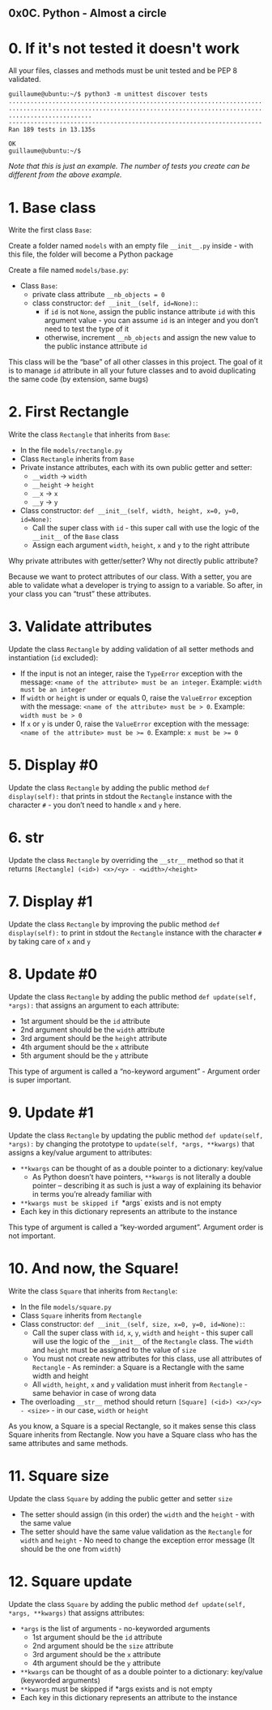 ## 0x0C. Python - Almost a circle



#  0. If it's not tested it doesn't work

All your files, classes and methods must be unit tested and be PEP 8 validated.
```
guillaume@ubuntu:~/$ python3 -m unittest discover tests
...................................................................................
...................................................................................
.......................
----------------------------------------------------------------------
Ran 189 tests in 13.135s

OK
guillaume@ubuntu:~/$
```
*Note that this is just an example. The number of tests you create can be different from the above example.*



#  1. Base class

Write the first class `Base`:

Create a folder named `models` with an empty file `__init__.py` inside - with this file, the folder will become a Python package

Create a file named `models/base.py`:

*   Class `Base`:
    -  private class attribute `__nb_objects = 0`
    -  class constructor: `def __init__(self, id=None):`:
       +  if `id` is not `None`, assign the public instance attribute `id` with this argument value - you can assume `id` is an integer and you don’t need to test the type of it
       +  otherwise, increment `__nb_objects` and assign the new value to the public instance attribute `id`

This class will be the “base” of all other classes in this project. The goal of it is to manage `id` attribute in all your future classes and to avoid duplicating the same code (by extension, same bugs)



#  2. First Rectangle

Write the class `Rectangle` that inherits from `Base`:

*  In the file `models/rectangle.py`
*  Class `Rectangle` inherits from `Base`
*  Private instance attributes, each with its own public getter and setter:
   -  `__width` -> `width`
   -  `__height` -> `height`
   -  `__x` -> `x`
   -  `__y` -> `y`
*  Class constructor: `def __init__(self, width, height, x=0, y=0, id=None)`:
   -  Call the super class with `id` - this super call with use the logic of the `__init__` of the `Base` class
   -  Assign each argument `width`, `height`, `x` and `y` to the right attribute

Why private attributes with getter/setter? Why not directly public attribute?

Because we want to protect attributes of our class. With a setter, you are able to validate what a developer is trying to assign to a variable. So after, in your class you can “trust” these attributes.



#  3. Validate attributes

Update the class `Rectangle` by adding validation of all setter methods and instantiation (`id` excluded):

*  If the input is not an integer, raise the `TypeError` exception with the message: `<name of the attribute> must be an integer`. Example: `width must be an integer`
*  If `width` or `height` is under or equals 0, raise the `ValueError` exception with the message: `<name of the attribute> must be > 0`. Example: `width must be > 0`
*  If `x` or `y` is under 0, raise the `ValueError` exception with the message: `<name of the attribute> must be >= 0`. Example: `x must be >= 0`



#  5. Display #0

Update the class `Rectangle` by adding the public method `def display(self):` that prints in stdout the `Rectangle` instance with the character `#` - you don’t need to handle `x` and `y` here.



#  6. __str__

Update the class `Rectangle` by overriding the `__str__` method so that it returns `[Rectangle] (<id>) <x>/<y> - <width>/<height>`



#  7. Display #1

Update the class `Rectangle` by improving the public method `def display(self):` to print in stdout the `Rectangle` instance with the character `#` by taking care of `x` and `y`



#  8. Update #0

Update the class `Rectangle` by adding the public method `def update(self, *args):` that assigns an argument to each attribute:

*  1st argument should be the `id` attribute
*  2nd argument should be the `width` attribute
*  3rd argument should be the `height` attribute
*  4th argument should be the `x` attribute
*  5th argument should be the `y` attribute

This type of argument is called a “no-keyword argument” - Argument order is super important.



#  9. Update #1

Update the class `Rectangle` by updating the public method `def update(self, *args):` by changing the prototype to `update(self, *args, **kwargs)` that assigns a key/value argument to attributes:

*  `**kwargs` can be thought of as a double pointer to a dictionary: key/value
   -  As Python doesn’t have pointers, `**kwargs` is not literally a double pointer – describing it as such is just a way of explaining its behavior in terms you’re already familiar with
*  `**kwargs must be skipped if `*args` exists and is not empty
*  Each key in this dictionary represents an attribute to the instance

This type of argument is called a “key-worded argument”. Argument order is not important.



#  10. And now, the Square!

Write the class `Square` that inherits from `Rectangle`:

*  In the file `models/square.py`
*  Class `Square` inherits from `Rectangle`
*  Class constructor: `def __init__(self, size, x=0, y=0, id=None):`:
   -  Call the super class with `id`, `x`, `y`, `width` and `height` - this super call will use the logic of the `__init__` of the `Rectangle` class. The `width` and `height` must be assigned to the value of `size`
   -  You must not create new attributes for this class, use all attributes of `Rectangle` - As reminder: a Square is a Rectangle with the same width and height
   -  All `width`, `height`, `x` and `y` validation must inherit from `Rectangle` - same behavior in case of wrong data
*  The overloading `__str__` method should return `[Square] (<id>) <x>/<y> - <size>` - in our case, `width` or `height`

As you know, a Square is a special Rectangle, so it makes sense this class Square inherits from Rectangle. Now you have a Square class who has the same attributes and same methods.



#  11. Square size

Update the class `Square` by adding the public getter and setter `size`

*  The setter should assign (in this order) the `width` and the `height` - with the same value
*  The setter should have the same value validation as the `Rectangle` for `width` and `height` - No need to change the exception error message (It should be the one from `width`)



#  12. Square update

Update the class `Square` by adding the public method `def update(self, *args, **kwargs)` that assigns attributes:

*  `*args` is the list of arguments - no-keyworded arguments
   -  1st argument should be the `id` attribute
   -  2nd argument should be the `size` attribute
   -  3rd argument should be the `x` attribute
   -  4th argument should be the `y` attribute
*  `**kwargs` can be thought of as a double pointer to a dictionary: key/value (keyworded arguments)
*  `**kwargs` must be skipped if *args exists and is not empty
*  Each key in this dictionary represents an attribute to the instance
